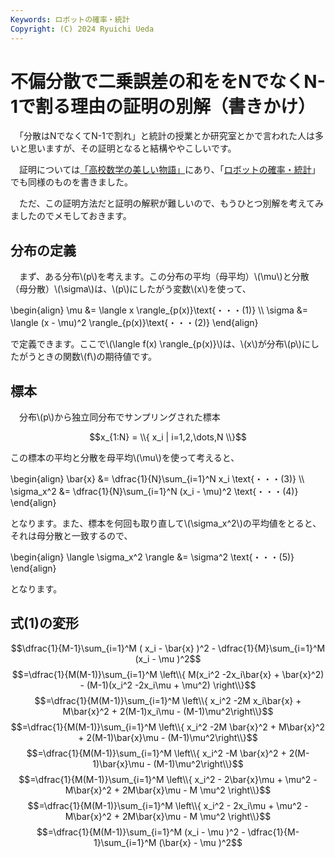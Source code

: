```yaml
---
Keywords: ロボットの確率・統計
Copyright: (C) 2024 Ryuichi Ueda
---
```


# 不偏分散で二乗誤差の和ををNでなくN-1で割る理由の証明の別解（書きかけ）

　「分散はNでなくてN-1で割れ」と統計の授業とか研究室とかで言われた人は多いと思いますが、その証明となると結構ややこしいです。

　証明については[「高校数学の美しい物語」](https://manabitimes.jp/math/1035)にあり、「[ロボットの確率・統計](https://amzn.to/4eYBEk4)」でも同様のものを書きました。

　ただ、この証明方法だと証明の解釈が難しいので、もうひとつ別解を考えてみましたのでメモしておきます。

## 分布の定義

　まず、ある分布\\(p\\)を考えます。この分布の平均（母平均）\\(\mu\\)と分散（母分散）\\(\sigma\\)は、\\(p\\)にしたがう変数\\(x\\)を使って、

\begin{align}
\mu &= \langle x \rangle_{p(x)}\text{・・・(1)} \\\\
\sigma &= \langle (x - \mu)^2 \rangle_{p(x)}\text{・・・(2)} 
\end{align}

で定義できます。ここで\\(\langle f(x) \rangle_{p(x)}\\)は、\\(x\\)が分布\\(p\\)にしたがうときの関数\\(f\\)の期待値です。

## 標本


　分布\\(p\\)から独立同分布でサンプリングされた標本

$$x_{1:N} = \\{ x_i | i=1,2,\dots,N \\}$$

この標本の平均と分散を母平均\\(\mu\\)を使って考えると、

\begin{align}
\bar{x} &= \dfrac{1}{N}\sum_{i=1}^N x_i \text{・・・(3)} \\\\
\sigma_x^2 &= \dfrac{1}{N}\sum_{i=1}^N (x_i - \mu)^2 \text{・・・(4)}
\end{align}


となります。また、標本を何回も取り直して\\(\sigma_x^2\\)の平均値をとると、それは母分散と一致するので、

\begin{align}
\langle \sigma_x^2 \rangle &= \sigma^2 \text{・・・(5)}
\end{align}

となります。

## 式(1)の変形


$$\dfrac{1}{M-1}\sum_{i=1}^M ( x_i - \bar{x} )^2 - \dfrac{1}{M}\sum_{i=1}^M (x_i - \mu )^2$$
$$=\dfrac{1}{M(M-1)}\sum_{i=1}^M \left\\{ M(x_i^2 -2x_i\bar{x} + \bar{x}^2) - (M-1)(x_i^2 -2x_i\mu + \mu^2) \right\\}$$
$$=\dfrac{1}{M(M-1)}\sum_{i=1}^M \left\\{ x_i^2 -2M x_i\bar{x} + M\bar{x}^2 + 2(M-1)x_i\mu - (M-1)\mu^2\right\\}$$
$$=\dfrac{1}{M(M-1)}\sum_{i=1}^M \left\\{ x_i^2 -2M \bar{x}^2 + M\bar{x}^2 + 2(M-1)\bar{x}\mu - (M-1)\mu^2\right\\}$$
$$=\dfrac{1}{M(M-1)}\sum_{i=1}^M \left\\{ x_i^2 -M \bar{x}^2 + 2(M-1)\bar{x}\mu - (M-1)\mu^2\right\\}$$
$$=\dfrac{1}{M(M-1)}\sum_{i=1}^M \left\\{ x_i^2 - 2\bar{x}\mu + \mu^2 - M\bar{x}^2 + 2M\bar{x}\mu - M \mu^2 \right\\}$$
$$=\dfrac{1}{M(M-1)}\sum_{i=1}^M \left\\{ x_i^2 - 2x_i\mu + \mu^2 - M\bar{x}^2 + 2M\bar{x}\mu - M \mu^2 \right\\}$$
$$=\dfrac{1}{M(M-1)}\sum_{i=1}^M  (x_i - \mu )^2 - \dfrac{1}{M-1}\sum_{i=1}^M  (\bar{x} - \mu )^2$$



